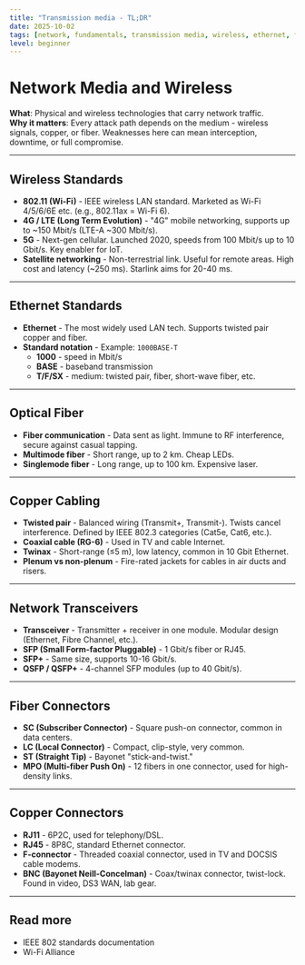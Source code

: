 ```yaml
---
title: "Transmission media - TL;DR"
date: 2025-10-02
tags: [network, fundamentals, transmission media, wireless, ethernet, fiber, copper]
level: beginner
---
```


# Network Media and Wireless

**What**: Physical and wireless technologies that carry network traffic.  
**Why it matters**: Every attack path depends on the medium - wireless signals, copper, or fiber. Weaknesses here can mean interception, downtime, or full compromise.

---

## Wireless Standards

- **802.11 (Wi-Fi)** - IEEE wireless LAN standard. Marketed as Wi-Fi 4/5/6/6E etc. (e.g., 802.11ax = Wi-Fi 6).  
- **4G / LTE (Long Term Evolution)** - "4G" mobile networking, supports up to ~150 Mbit/s (LTE-A ~300 Mbit/s).  
- **5G** - Next-gen cellular. Launched 2020, speeds from 100 Mbit/s up to 10 Gbit/s. Key enabler for IoT.  
- **Satellite networking** - Non-terrestrial link. Useful for remote areas. High cost and latency (~250 ms). Starlink aims for 20-40 ms.

---

## Ethernet Standards

- **Ethernet** - The most widely used LAN tech. Supports twisted pair copper and fiber.  
- **Standard notation** - Example: `1000BASE-T`  
  - **1000** - speed in Mbit/s  
  - **BASE** - baseband transmission  
  - **T/F/SX** - medium: twisted pair, fiber, short-wave fiber, etc.  

---

## Optical Fiber

- **Fiber communication** - Data sent as light. Immune to RF interference, secure against casual tapping.  
- **Multimode fiber** - Short range, up to 2 km. Cheap LEDs.  
- **Singlemode fiber** - Long range, up to 100 km. Expensive laser.

---

## Copper Cabling

- **Twisted pair** - Balanced wiring (Transmit+, Transmit-). Twists cancel interference. Defined by IEEE 802.3 categories (Cat5e, Cat6, etc.).  
- **Coaxial cable (RG-6)** - Used in TV and cable Internet.  
- **Twinax** - Short-range (≤5 m), low latency, common in 10 Gbit Ethernet.  
- **Plenum vs non-plenum** - Fire-rated jackets for cables in air ducts and risers.

---

## Network Transceivers

- **Transceiver** - Transmitter + receiver in one module. Modular design (Ethernet, Fibre Channel, etc.).  
- **SFP (Small Form-factor Pluggable)** - 1 Gbit/s fiber or RJ45.  
- **SFP+** - Same size, supports 10-16 Gbit/s.  
- **QSFP / QSFP+** - 4-channel SFP modules (up to 40 Gbit/s).

---

## Fiber Connectors

- **SC (Subscriber Connector)** - Square push-on connector, common in data centers.  
- **LC (Local Connector)** - Compact, clip-style, very common.  
- **ST (Straight Tip)** - Bayonet "stick-and-twist."  
- **MPO (Multi-fiber Push On)** - 12 fibers in one connector, used for high-density links.

---

## Copper Connectors

- **RJ11** - 6P2C, used for telephony/DSL.  
- **RJ45** - 8P8C, standard Ethernet connector.  
- **F-connector** - Threaded coaxial connector, used in TV and DOCSIS cable modems.  
- **BNC (Bayonet Neill-Concelman)** - Coax/twinax connector, twist-lock. Found in video, DS3 WAN, lab gear.

---

## Read more

- IEEE 802 standards documentation  
- Wi-Fi Alliance
